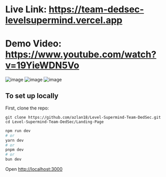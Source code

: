 # Live Link: https://team-dedsec-levelsupermind.vercel.app
# Demo Video: https://www.youtube.com/watch?v=19YieWDN5Vo
![image](https://github.com/user-attachments/assets/389451c4-17b8-45f1-a028-54c2c4fc626a)
![image](https://github.com/user-attachments/assets/e3cf64c0-e2dd-40ed-95b5-5716af7494a4)
![image](https://github.com/user-attachments/assets/b0c13067-249b-4524-b78e-f48ca106e8dc)


## To set up locally

First, clone the repo:

```
git clone https://github.com/azlan18/Level-Supermind-Team-DedSec.git
cd Level-Supermind-Team-DedSec/Landing-Page

```

```bash
npm run dev
# or
yarn dev
# or
pnpm dev
# or
bun dev
```

Open [http://localhost:3000](http://localhost:3000) 

